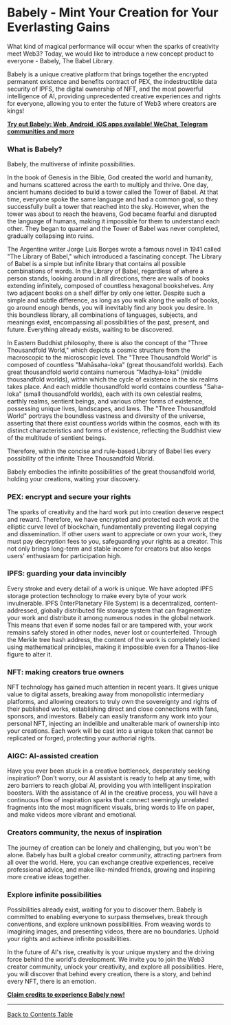 # Babely - Mint Your Creation for Your Everlasting Gains

What kind of magical performance will occur when the sparks of creativity meet Web3? Today, we would like to introduce a new concept product to everyone - Babely, The Babel Library.

Babely is a unique creative platform that brings together the encrypted permanent existence and benefits contract of PEX, the indestructible data security of IPFS, the digital ownership of NFT, and the most powerful intelligence of AI, providing unprecedented creative experiences and rights for everyone, allowing you to enter the future of Web3 where creators are kings!

[**Try out Babely: Web, Android, iOS apps available! WeChat, Telegram communities and more**](https://u.babely.cc/#/pages/user-resource)

### What is Babely?

Babely, the multiverse of infinite possibilities.

In the book of Genesis in the Bible, God created the world and humanity, and humans scattered across the earth to multiply and thrive. One day, ancient humans decided to build a tower called the Tower of Babel. At that time, everyone spoke the same language and had a common goal, so they successfully built a tower that reached into the sky. However, when the tower was about to reach the heavens, God became fearful and disrupted the language of humans, making it impossible for them to understand each other. They began to quarrel and the Tower of Babel was never completed, gradually collapsing into ruins.

The Argentine writer Jorge Luis Borges wrote a famous novel in 1941 called "The Library of Babel," which introduced a fascinating concept. The Library of Babel is a simple but infinite library that contains all possible combinations of words. In the Library of Babel, regardless of where a person stands, looking around in all directions, there are walls of books extending infinitely, composed of countless hexagonal bookshelves. Any two adjacent books on a shelf differ by only one letter. Despite such a simple and subtle difference, as long as you walk along the walls of books, go around enough bends, you will inevitably find any book you desire. In this boundless library, all combinations of languages, subjects, and meanings exist, encompassing all possibilities of the past, present, and future. Everything already exists, waiting to be discovered.

In Eastern Buddhist philosophy, there is also the concept of the "Three Thousandfold World," which depicts a cosmic structure from the macroscopic to the microscopic level. The "Three Thousandfold World" is composed of countless "Mahāsaha-loka" (great thousandfold worlds). Each great thousandfold world contains numerous "Madhya-loka" (middle thousandfold worlds), within which the cycle of existence in the six realms takes place. And each middle thousandfold world contains countless "Saha-loka" (small thousandfold worlds), each with its own celestial realms, earthly realms, sentient beings, and various other forms of existence, possessing unique lives, landscapes, and laws. The "Three Thousandfold World" portrays the boundless vastness and diversity of the universe, asserting that there exist countless worlds within the cosmos, each with its distinct characteristics and forms of existence, reflecting the Buddhist view of the multitude of sentient beings.

Therefore, within the concise and rule-based Library of Babel lies every possibility of the infinite Three Thousandfold World.

Babely embodies the infinite possibilities of the great thousandfold world, holding your creations, waiting your discovery.

### PEX: encrypt and secure your rights

The sparks of creativity and the hard work put into creation deserve respect and reward. Therefore, we have encrypted and protected each work at the elliptic curve level of blockchain, fundamentally preventing illegal copying and dissemination. If other users want to appreciate or own your work, they must pay decryption fees to you, safeguarding your rights as a creator. This not only brings long-term and stable income for creators but also keeps users' enthusiasm for participation high.

### IPFS: guarding your data invincibly

Every stroke and every detail of a work is unique. We have adopted IPFS storage protection technology to make every byte of your work invulnerable. IPFS (InterPlanetary File System) is a decentralized, content-addressed, globally distributed file storage system that can fragmentize your work and distribute it among numerous nodes in the global network. This means that even if some nodes fail or are tampered with, your work remains safely stored in other nodes, never lost or counterfeited. Through the Merkle tree hash address, the content of the work is completely locked using mathematical principles, making it impossible even for a Thanos-like figure to alter it.

### NFT: making creators true owners

NFT technology has gained much attention in recent years. It gives unique value to digital assets, breaking away from monopolistic intermediary platforms, and allowing creators to truly own the sovereignty and rights of their published works, establishing direct and close connections with fans, sponsors, and investors. Babely can easily transform any work into your personal NFT, injecting an indelible and unalterable mark of ownership into your creations. Each work will be cast into a unique token that cannot be replicated or forged, protecting your authorial rights.

### AIGC: AI-assisted creation

Have you ever been stuck in a creative bottleneck, desperately seeking inspiration? Don't worry, our AI assistant is ready to help at any time, with zero barriers to reach global AI, providing you with intelligent inspiration boosters. With the assistance of AI in the creative process, you will have a continuous flow of inspiration sparks that connect seemingly unrelated fragments into the most magnificent visuals, bring words to life on paper, and make videos more vibrant and emotional.

### Creators community, the nexus of inspiration

The journey of creation can be lonely and challenging, but you won't be alone. Babely has built a global creator community, attracting partners from all over the world. Here, you can exchange creative experiences, receive professional advice, and make like-minded friends, growing and inspiring more creative ideas together.

### Explore infinite possibilities

Possibilities already exist, waiting for you to discover them. Babely is committed to enabling everyone to surpass themselves, break through conventions, and explore unknown possibilities. From weaving words to imagining images, and presenting videos, there are no boundaries. Uphold your rights and achieve infinite possibilities.

In the future of AI's rise, creativity is your unique mystery and the driving force behind the world's development. We invite you to join the Web3 creator community, unlock your creativity, and explore all possibilities. Here, you will discover that behind every creation, there is a story, and behind every NFT, there is an emotion.

[**Claim credits to experience Babely now!**](https://u.babely.cc)

---

[Back to Contents Table](./README.md)
